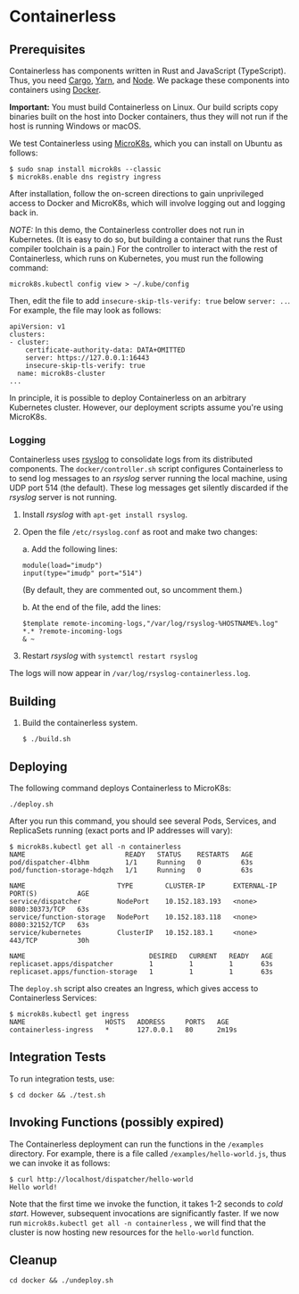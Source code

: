# Containerless

## Prerequisites

Containerless has components written in Rust and JavaScript (TypeScript).
Thus, you need [Cargo], [Yarn], and [Node]. We package these components
into containers using [Docker].

**Important:** You must build Containerless on Linux. Our build scripts copy 
binaries built on the host into Docker containers, thus they will not run if the
host is running Windows or macOS.

We test Containerless using [MicroK8s], which you can install on Ubuntu
as follows:

```
$ sudo snap install microk8s --classic
$ microk8s.enable dns registry ingress
```

After installation, follow the on-screen directions to gain unprivileged access
to Docker and MicroK8s, which will involve logging out and logging back in.

*NOTE:* In this demo, the Containerless controller does not run in Kubernetes.
(It is easy to do so, but building a container that runs the Rust
compiler toolchain is a pain.) For the controller to interact with the
rest of Containerless, which runs on Kubernetes, you must run the following
command:

```
microk8s.kubectl config view > ~/.kube/config
```

Then, edit the file to add `insecure-skip-tls-verify: true` below `server: ..`.
For example, the file may look as follows:

```
apiVersion: v1
clusters:
- cluster:
    certificate-authority-data: DATA+OMITTED
    server: https://127.0.0.1:16443
    insecure-skip-tls-verify: true
  name: microk8s-cluster
...
```

In principle, it is possible to deploy Containerless on an arbitrary Kubernetes
cluster. However, our deployment scripts assume you're using MicroK8s.

### Logging

Containerless uses [rsyslog] to consolidate logs from its distributed
components. The `docker/controller.sh` script configures Containerless to to
send log messages to an *rsyslog* server running the local machine, using
UDP port 514 (the default). These log messages get silently discarded
if the *rsyslog* server is not running.

1. Install *rsyslog* with `apt-get install rsyslog`.

2. Open the file `/etc/rsyslog.conf` as root and make two changes:

   a. Add the following lines:
   
      ```
      module(load="imudp")
      input(type="imudp" port="514")
      ```
      
      (By default, they are commented out, so uncomment them.)

   b. At the end of the file, add the lines:

      ```
      $template remote-incoming-logs,"/var/log/rsyslog-%HOSTNAME%.log"
      *.* ?remote-incoming-logs
      & ~
      ```
3. Restart *rsyslog* with `systemctl restart rsyslog`

The logs will now appear in `/var/log/rsyslog-containerless.log`.

## Building

1. Build the containerless system.

   ```
   $ ./build.sh
   ```

## Deploying

The following command deploys Containerless to MicroK8s:

```
./deploy.sh
```

After you run this command, you should see several Pods, Services, and
ReplicaSets running (exact ports and IP addresses will vary):

```
$ microk8s.kubectl get all -n containerless
NAME                         READY   STATUS    RESTARTS   AGE
pod/dispatcher-4lbhm         1/1     Running   0          63s
pod/function-storage-hdqzh   1/1     Running   0          63s

NAME                       TYPE        CLUSTER-IP       EXTERNAL-IP   PORT(S)          AGE
service/dispatcher         NodePort    10.152.183.193   <none>        8080:30373/TCP   63s
service/function-storage   NodePort    10.152.183.118   <none>        8080:32152/TCP   63s
service/kubernetes         ClusterIP   10.152.183.1     <none>        443/TCP          30h

NAME                               DESIRED   CURRENT   READY   AGE
replicaset.apps/dispatcher         1         1         1       63s
replicaset.apps/function-storage   1         1         1       63s
```

The `deploy.sh` script also creates an Ingress, which gives access to 
Containerless Services:

```
$ microk8s.kubectl get ingress
NAME                    HOSTS   ADDRESS     PORTS   AGE
containerless-ingress   *       127.0.0.1   80      2m19s
```

## Integration Tests

To run integration tests, use:

```
$ cd docker && ./test.sh
```

## Invoking Functions (possibly expired)

The Containerless deployment can run the functions in the `/examples`
directory. For example, there is a file called `/examples/hello-world.js`,
thus we can invoke it as follows:

```
$ curl http://localhost/dispatcher/hello-world
Hello world!
```

Note that the first time we invoke the function, it takes 1-2 seconds to *cold
start*. However, subsequent invocations are significantly faster. If we
now run `microk8s.kubectl get all -n containerless` , we will find that the
cluster is now hosting new resources for the `hello-world` function.

## Cleanup

```
cd docker && ./undeploy.sh
```

[Cargo]: https://rustup.rs/
[Yarn]: https://yarnpkg.com/
[Node]: https://nodejs.org/
[Docker]: https://www.docker.com/
[Microk8s]: https://microk8s.io/
[rsyslog]: https://www.rsyslog.com/